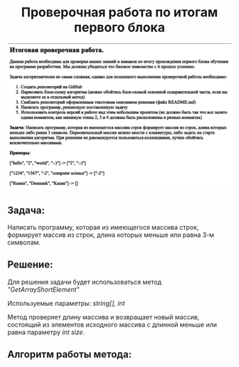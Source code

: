
<center> 
<h1> Проверочная работа по итогам первого блока</h2>
</center>

![Task Description](Task.png)

## Задача:
Написать программу, которая из имеющегося массива строк, формирует массив из строк, длина которых меньше или равна 3-м символам.

## Решение:

Для решения задачи будет использоваться метод *"GetArrayShortElement"*

Используемые параметры: *string[], int*

Метод проверяет длину массива и возвращает новый массив, состоящий из элементов исходного массива с длинной меньше или равна параметру *int size*.

## Алгоритм работы метода:


